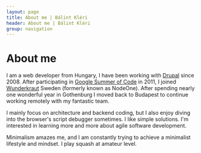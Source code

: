 ```yaml
---
layout: page
title: About me | Bálint Kléri
header: About me | Bálint Kléri
group: navigation
---
```


# About me

I am a web developer from Hungary, I have been working with [Drupal](http://drupal.org) since 2008. After participating in [Google Summer of Code](http://code.google.com/soc) in 2011, I joined [Wunderkraut](http://wunderkraut.com) Sweden (formerly known as NodeOne). After spending nearly one wonderful year in Gothenburg I moved back to Budapest to continue working remotely with my fantastic team.

I mainly focus on architecture and backend coding, but I also enjoy diving into the browser's script debugger sometimes. I like simple solutions. I'm interested in learning more and more about agile software development.

Minimalism amazes me, and I am constantly trying to achieve a minimalist lifestyle and mindset. I play squash at amateur level.


